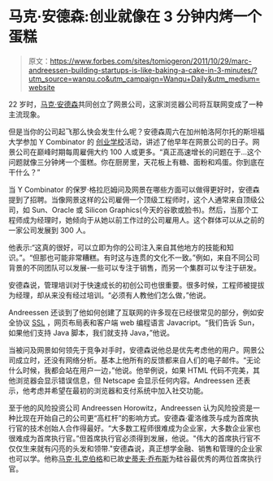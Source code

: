 # 马克·安德森:创业就像在 3 分钟内烤一个蛋糕

> 原文：<https://www.forbes.com/sites/tomiogeron/2011/10/29/marc-andreessen-building-startups-is-like-baking-a-cake-in-3-minutes/?utm_source=wanqu.co&utm_campaign=Wanqu+Daily&utm_medium=website>

22 岁时，[马克·安德森](http://en.wikipedia.org/wiki/Marc_Andreessen)共同创立了网景公司，这家浏览器公司将互联网变成了一种主流现象。

但是当你的公司起飞那么快会发生什么呢？安德森周六在加州帕洛阿尔托的斯坦福大学参加 Y Combinator 的 [创业学校](http://startupschool.org)活动，讲述了他早年在网景公司的日子。网景公司在巅峰时期每周雇佣大约 100 人或更多。“真正高速增长的问题在于...这个问题就像三分钟烤一个蛋糕。你在厨房里，天花板上有糖、面粉和鸡蛋。你到底在干什么？”

当 Y Combinator 的保罗·格拉厄姆问及网景在哪些方面可以做得更好时，安德森提到了招聘。当像网景这样的公司雇佣一个顶级工程师时，这个人通常来自顶级公司，如 Sun、Oracle 或 Silicon Graphics(今天的谷歌或脸书)。然后，当那个工程师成为经理时，她倾向于从她以前工作过的公司雇用人。这个群体可以从之前的一家公司发展到 300 人。

 <fbs-ad position="inread" progressive="" ad-id="article-0-inread" aria-hidden="true" role="presentation">他表示:“这真的很好，可以立即为你的公司注入来自其他地方的技能和知识。”。“但那也可能非常糟糕。有时这与连贯的文化不一致。”例如，来自不同公司背景的不同团队可以发展-一些可以专注于销售，而另一个集群可以专注于研发。

安德森说，管理培训对于快速成长的初创公司也很重要。很多时候，工程师被提拔为经理，却从来没有经过培训。“必须有人教他们怎么做，”他说。

Andreessen 还谈到了他如何创建了互联网的许多现在已经很常见的部分，例如安全协议 [SSL](http://en.wikipedia.org/wiki/Secure_Sockets_Layer) ，网页布局表和客户端 web 编程语言 Javacript。“我们告诉 Sun，如果他们支持 Java 脚本，我们就支持 Java，”他说。

当被问及网景如何领先于竞争对手时，安德森说他总是优先考虑他的用户。网景公司成立时，还没有网络分析。基本上他所有的反馈都来自人们的电子邮件。“无论什么时候，我都会站在用户一边，”他说。他举例说，如果 HTML 代码不完美，其他浏览器会显示错误信息，但 Netscape 会显示任何内容。Andreessen 还表示，他考虑并希望在最初的浏览器和支付系统中加入社交功能。

至于他的风险投资公司 Andreessen Horowitz，Andreessen 认为风险投资是一种比现在开始自己的公司更“高杠杆”的影响方式。安德森·霍洛维茨与成为首席执行官的技术创始人合作得最好。“大多数工程师很难成为企业家，大多数企业家也很难成为首席执行官。”但首席执行官必须得到发展，他说。"伟大的首席执行官不仅仅生来就有闪亮的头发和领带."安德森说，真正想学金融、销售和管理的企业家也可以学。他称[马克·扎克伯格](http://www.forbes.com/profile/mark-zuckerberg)和已故[史蒂夫·乔布斯](http://www.forbes.com/profile/steve-jobs)为硅谷最优秀的两位首席执行官。</fbs-ad>